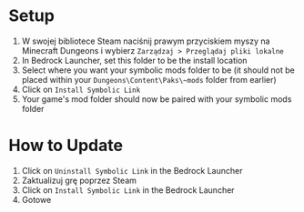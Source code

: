 ﻿# Setup
1. W swojej bibliotece Steam naciśnij prawym przyciskiem myszy na Minecraft Dungeons i wybierz `Zarządzaj > Przeglądaj pliki lokalne`
2. In Bedrock Launcher, set this folder to be the install location
3. Select where you want your symbolic mods folder to be (it should not be placed within your `Dungeons\Content\Paks\~mods` folder from earlier)
4. Click on `Install Symbolic Link`
5. Your game's mod folder should now be paired with your symbolic mods folder

# How to Update
1. Click on `Uninstall Symbolic Link` in the Bedrock Launcher
2. Zaktualizuj grę poprzez Steam
3. Click on `Install Symbolic Link` in the Bedrock Launcher
4. Gotowe